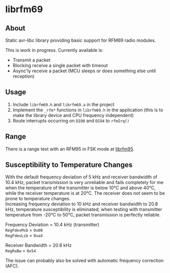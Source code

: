# librfm69

## About

Static avr-libc library providing basic support for RFM69 radio modules.  

This is work in progress. Currently available is:

- Transmit a packet
- Blocking receive a single packet with timeout
- Async'ly receive a packet (MCU sleeps or does something else until reception)  

## Usage

1. Include `librfm69.h` and `librfm69.a` in the project
2. Implement the `_rfm*` functions in `librfm69.h` in the application
(this is to make the library device and CPU frequency independent)
3. Route interrupts occurring on `DIO0` and `DIO4` to `rfmIrq()`

## Range

There is a range test with an RFM95 in FSK mode at [librfm95](https://github.com/gitdode/librfm95/tree/main?tab=readme-ov-file#fsk).

## Susceptibility to Temperature Changes

With the default frequency deviation of 5 kHz and receiver bandwidth of 
10.4 kHz, packet transmission is very unreliable and fails completely for me 
when the temperature of the transmitter is below 10°C and above 40°C, while 
the receiver temperature is at 20°C. The receiver does not seem to be prone to 
temperature changes.  
Increasing frequency deviation to 10 kHz and receiver bandwidth to 20.8 kHz, 
temperature susceptibility is eliminated; when testing with transmitter 
temperature from -20°C to 50°C, packet transmission is perfectly reliable.

Frequency Deviation = 10.4 kHz (transmitter)  
`RegFdevMsb` = `0x00`  
`RegFdevLsb` = `0xa4`  

Receiver Bandwidth = 20.8 kHz  
`RegRxBw` = `0x54`  

The issue can probably also be solved with automatic frequency correction (AFC).  
